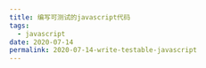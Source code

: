 ```yaml
---
title: 编写可测试的javascript代码
tags:
  - javascript
date: 2020-07-14
permalink: 2020-07-14-write-testable-javascript
---
```

